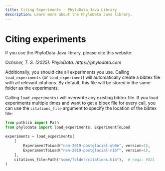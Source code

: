 ```yaml
---
title: Citing Experiments - PhyloData Java Library
description: Learn more about the PhyloData Java library.
---
```


# Citing experiments

If you use the PhyloData Java library, please cite this website:

_Ochsner, T. S. (2025). PhyloData. https://phylodata.com_

Additionally, you should cite all experiments you use. Calling `load_experiments` (or `load_experiment`) will automatically create a bibtex file with all relevant citations. By default, this file will be stored in the same folder as the experiments.

Calling `load_experiments)` will overwrite any existing bibtex file. If you load experiments multiple times and want to get a bibex file for every call, you can use the `citations_file` argument to specify the location of the bibtex file:

```python
from pathlib import Path
from phylodata import load_experiments, ExperimentToLoad

experiments = load_experiments(
    [
        ExperimentToLoad("nen-2019-postglacial-qh0e", version=1),
        ExperimentToLoad("nen-2019-postglacial-n1bf", version=1),
    ],
    citations_file=Path("some/folder/citations.bib"),  # noqa: F821
)
```
